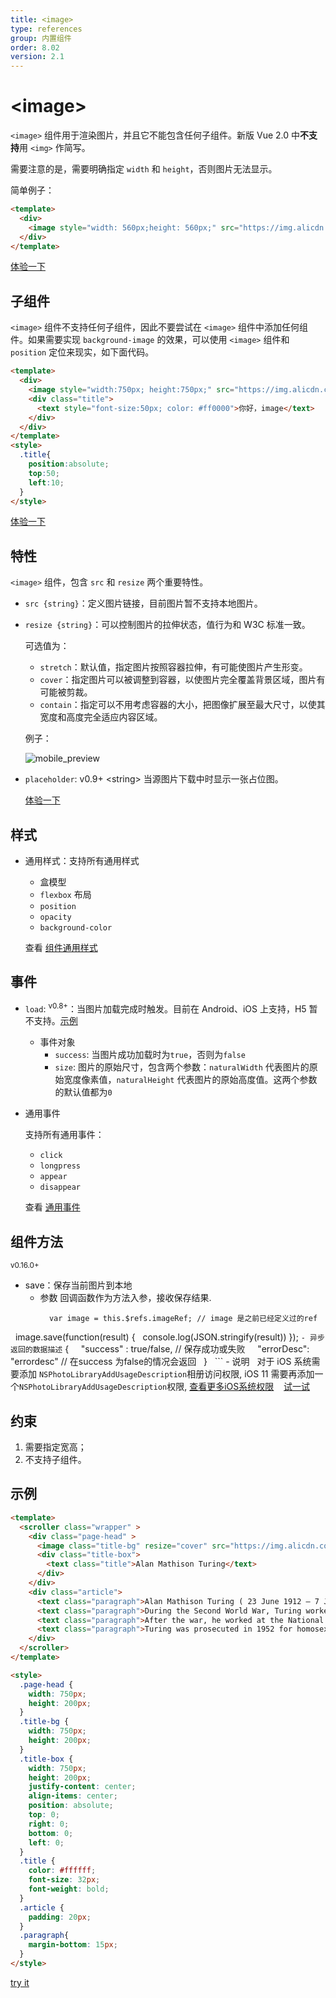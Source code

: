 ```yaml
---
title: <image>
type: references
group: 内置组件
order: 8.02
version: 2.1
---
```


# &lt;image&gt;

`<image>` 组件用于渲染图片，并且它不能包含任何子组件。新版 Vue 2.0 中**不支持**用 `<img>` 作简写。

需要注意的是，需要明确指定 `width` 和 `height`，否则图片无法显示。

简单例子：

```html
<template>
  <div>
    <image style="width: 560px;height: 560px;" src="https://img.alicdn.com/tps/TB1z.55OFXXXXcLXXXXXXXXXXXX-560-560.jpg"></image>
  </div>
</template>
```

[体验一下](http://dotwe.org/vue/1d6145d98cbdb8c66c69b4d4dcd2744d)

## 子组件

`<image>` 组件不支持任何子组件，因此不要尝试在 `<image>` 组件中添加任何组件。如果需要实现 `background-image` 的效果，可以使用 `<image>` 组件和 `position` 定位来现实，如下面代码。

```html
<template>
  <div>
    <image style="width:750px; height:750px;" src="https://img.alicdn.com/tps/TB1z.55OFXXXXcLXXXXXXXXXXXX-560-560.jpg"></image>
    <div class="title">
      <text style="font-size:50px; color: #ff0000">你好，image</text>
    </div>
  </div>
</template>
<style>
  .title{
    position:absolute;
    top:50;
    left:10;
  }
</style>
```

[体验一下](http://dotwe.org/vue/0a81d27b5dbc68ea3bf5f9fd56c882e8)

## 特性

`<image>` 组件，包含 `src` 和 `resize` 两个重要特性。

- `src {string}`：定义图片链接，目前图片暂不支持本地图片。
- `resize {string}`：可以控制图片的拉伸状态，值行为和 W3C 标准一致。

  可选值为：

  - `stretch`：默认值，指定图片按照容器拉伸，有可能使图片产生形变。
  - `cover`：指定图片可以被调整到容器，以使图片完全覆盖背景区域，图片有可能被剪裁。
  - `contain`：指定可以不用考虑容器的大小，把图像扩展至最大尺寸，以使其宽度和高度完全适应内容区域。

  例子：

  ![mobile_preview](../images/image_1.jpg)

- `placeholder`: <span class="api-version">v0.9+</span> &lt;string&gt; 当源图片下载中时显示一张占位图。

  [体验一下](http://dotwe.org/vue/18e71ab3484bb6751ad77ff7d5195404)

## 样式

- 通用样式：支持所有通用样式

  - 盒模型
  - `flexbox` 布局
  - `position`
  - `opacity`
  - `background-color`

  查看 [组件通用样式](../common-style.html)

## 事件

- `load`: <sup class="api-version">v0.8+</sup>：当图片加载完成时触发。目前在 Android、iOS 上支持，H5 暂不支持。[示例](http://dotwe.org/vue/e291159ac60b35dcd4994638a78d54ad)

  - 事件对象
    - `success`: 当图片成功加载时为`true`，否则为`false`
    - `size`: 图片的原始尺寸，包含两个参数：`naturalWidth` 代表图片的原始宽度像素值，`naturalHeight` 代表图片的原始高度值。这两个参数的默认值都为`0`

- 通用事件

  支持所有通用事件：

  - `click`
  - `longpress`
  - `appear`
  - `disappear`

  查看 [通用事件](../common-event.html)

## 组件方法
  <sup class="api-version">v0.16.0+</sup>

  - save：保存当前图片到本地
    - 参数
      回调函数作为方法入参，接收保存结果.
      ```
     	var image = this.$refs.imageRef; // image 是之前已经定义过的ref
  		image.save(function(result) {
  			console.log(JSON.stringify(result))
		});
    	```
    - 异步返回的数据描述
     ```
      	{
    		"success" : true/false, // 保存成功或失败
    		"errorDesc": "errordesc" // 在success 为false的情况会返回
     	}
     	```
    - 说明
      对于 iOS 系统需要添加 `NSPhotoLibraryAddUsageDescription`相册访问权限, iOS 11 需要再添加一个`NSPhotoLibraryAddUsageDescription`权限, [查看更多iOS系统权限](https://developer.apple.com/library/content/documentation/General/Reference/InfoPlistKeyReference/Articles/CocoaKeys.html)
 
 [试一试](http://dotwe.org/vue/fadcd44a7031943ff0feaaf1895df414)

## 约束

1. 需要指定宽高；
2. 不支持子组件。

## 示例

```html
<template>
  <scroller class="wrapper" >
    <div class="page-head" >
      <image class="title-bg" resize="cover" src="https://img.alicdn.com/tps/TB1dX5NOFXXXXc6XFXXXXXXXXXX-750-202.png"></image>
      <div class="title-box">
        <text class="title">Alan Mathison Turing</text>
      </div>
    </div>
    <div class="article">
      <text class="paragraph">Alan Mathison Turing ( 23 June 1912 – 7 June 1954) was an English computer scientist, mathematician, logician, cryptanalyst and theoretical biologist. He was highly influential in the development of theoretical computer science, providing a formalisation of the concepts of algorithm and computation with the Turing machine, which can be considered a model of a general purpose computer.Turing is widely considered to be the father of theoretical computer science and artificial intelligence.</text>
      <text class="paragraph">During the Second World War, Turing worked for the Government Code and Cypher School (GC&CS) at Bletchley Park, Britain's codebreaking centre. For a time he led Hut 8, the section responsible for German naval cryptanalysis. He devised a number of techniques for speeding the breaking of German ciphers, including improvements to the pre-war Polish bombe method, an electromechanical machine that could find settings for the Enigma machine. Turing played a pivotal role in cracking intercepted coded messages that enabled the Allies to defeat the Nazis in many crucial engagements, including the Battle of the Atlantic; it has been estimated that this work shortened the war in Europe by more than two years and saved over fourteen million lives.</text>
      <text class="paragraph">After the war, he worked at the National Physical Laboratory, where he designed the ACE, among the first designs for a stored-program computer. In 1948 Turing joined Max Newman's Computing Machine Laboratory at the Victoria University of Manchester, where he helped develop the Manchester computers and became interested in mathematical biology. He wrote a paper on the chemical basis of morphogenesis, and predicted oscillating chemical reactions such as the Belousov–Zhabotinsky reaction, first observed in the 1960s.</text>
      <text class="paragraph">Turing was prosecuted in 1952 for homosexual acts, when by the Labouchere Amendment, "gross indecency" was still criminal in the UK. He accepted chemical castration treatment, with DES, as an alternative to prison. Turing died in 1954, 16 days before his 42nd birthday, from cyanide poisoning. An inquest determined his death as suicide, but it has been noted that the known evidence is also consistent with accidental poisoning. In 2009, following an Internet campaign, British Prime Minister Gordon Brown made an official public apology on behalf of the British government for "the appalling way he was treated." Queen Elizabeth II granted him a posthumous pardon in 2013.</text>
    </div>
  </scroller>
</template>

<style>
  .page-head {
    width: 750px;
    height: 200px;
  }
  .title-bg {
    width: 750px;
    height: 200px;
  }
  .title-box {
    width: 750px;
    height: 200px;
    justify-content: center;
    align-items: center;
    position: absolute;
    top: 0;
    right: 0;
    bottom: 0;
    left: 0;
  }
  .title {
    color: #ffffff;
    font-size: 32px;
    font-weight: bold;
  }
  .article {
    padding: 20px;
  }
  .paragraph{
    margin-bottom: 15px;
  }
</style>
```

[try it](http://dotwe.org/vue/e2122bc245beafb0348d79bfd1274904)
